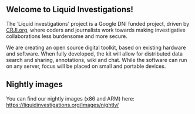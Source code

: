 ## Welcome to Liquid Investigations!

The ‘Liquid investigations’ project is a Google DNI funded project, driven by [CRJI.org](https://crji.org), where coders and journalists work towards making investigative collaborations less burdensome and more secure.

We are creating an open source digital toolkit, based on existing hardware and software. When fully developed, the kit will allow for distributed data search and sharing, annotations, wiki and chat. While the software can run on any server, focus will be placed on small and portable devices.

## Nightly images

You can find our nightly images (x86 and ARM) here: https://liquidinvestigations.org/images/nightly/
